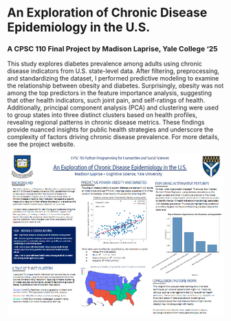 # An Exploration of Chronic Disease Epidemiology in the U.S.
### A CPSC 110 Final Project by Madison Laprise, Yale College ‘25
This study explores diabetes prevalence among adults using chronic disease indicators from U.S. state-level data. After filtering, preprocessing, and standardizing the dataset, I performed predictive modeling to examine the relationship between obesity and diabetes. Surprisingly, obesity was not among the top predictors in the feature importance analysis, suggesting that other health indicators, such joint pain, and self-ratings of health. Additionally, principal component analysis (PCA) and clustering were used to group states into three distinct clusters based on health profiles, revealing regional patterns in chronic disease metrics. These findings provide nuanced insights for public health strategies and underscore the complexity of factors driving chronic disease prevalence. For more details, see the project website. 

![](Deliverables/Poster.png)
